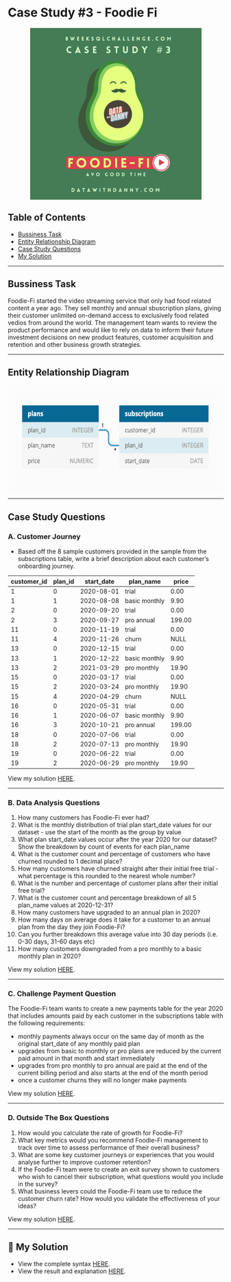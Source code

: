 # Case Study #3 - Foodie Fi
<p align="center">
<img src="https://github.com/RuthyYao/8-Weeks-SQL-Challenge/blob/main/images/3.png" align="center" width="400" height="400" >
  
## Table of Contents
* [Bussiness Task](#bussiness-task)
* [Entity Relationship Diagram](#entity-relationship-diagram)
* [Case Study Questions](#case-study-questions)
* [My Solution](#my-solution)

---
## Bussiness Task
Foodie-Fi started the video streaming service that only had food related content a year ago. They sell monthly and annual sbuscription plans, giving their customer unlimited on-demand access to exclusively food related vedios from around the world. The management team wants to review the product performance and would like to rely on data to inform their future investment decisions on new product features, customer acquisition and retention and other business growth strategies.

---
## Entity Relationship Diagram
<p align="center">
<img src="https://github.com/RuthyYao/8-Weeks-SQL-Challenge/blob/main/images/case-study-3-erd.png" align="center" width="500" height="250" >

---
## Case Study Questions
### A. Customer Journey

* Based off the 8 sample customers provided in the sample from the subscriptions table, write a brief description about each customer’s onboarding journey.

| customer_id | plan_id | start_date | plan_name     | price   |
|-------------|---------|------------|---------------|---------|
| 1           | 0       | 2020-08-01 | trial         | 0.00    |
| 1           | 1       | 2020-08-08 | basic monthly | 9.90    |
| 2           | 0       | 2020-09-20 | trial         | 0.00    |
| 2           | 3       | 2020-09-27 | pro annual    | 199.00  |
| 11          | 0       | 2020-11-19 | trial         | 0.00    |
| 11          | 4       | 2020-11-26 | churn         | NULL    |
| 13          | 0       | 2020-12-15 | trial         | 0.00    |
| 13          | 1       | 2020-12-22 | basic monthly | 9.90    |
| 13          | 2       | 2021-03-29 | pro monthly   | 19.90   |
| 15          | 0       | 2020-03-17 | trial         | 0.00    |
| 15          | 2       | 2020-03-24 | pro monthly   | 19.90   |
| 15          | 4       | 2020-04-29 | churn         | NULL    |
| 16          | 0       | 2020-05-31 | trial         | 0.00    |
| 16          | 1       | 2020-06-07 | basic monthly | 9.90    |
| 16          | 3       | 2020-10-21 | pro annual    | 199.00  |
| 18          | 0       | 2020-07-06 | trial         | 0.00    |
| 18          | 2       | 2020-07-13 | pro monthly   | 19.90   |
| 19          | 0       | 2020-06-22 | trial         | 0.00    |
| 19          | 2       | 2020-06-29 | pro monthly   | 19.90   |

View my solution [HERE](https://github.com/RuthyYao/8-Weeks-SQL-Challenge/blob/main/Case%20Study%20%233%20Foodie%20Fi/Solutions/A.%20Customer%20Journey.md).

---
### B. Data Analysis Questions

1. How many customers has Foodie-Fi ever had?
2. What is the monthly distribution of trial plan start_date values for our dataset - use the start of the month as the group by value
3. What plan start_date values occur after the year 2020 for our dataset? Show the breakdown by count of events for each plan_name
4. What is the customer count and percentage of customers who have churned rounded to 1 decimal place?
5. How many customers have churned straight after their initial free trial - what percentage is this rounded to the nearest whole number?
6. What is the number and percentage of customer plans after their initial free trial?
7. What is the customer count and percentage breakdown of all 5 plan_name values at 2020-12-31?
8. How many customers have upgraded to an annual plan in 2020?
9. How many days on average does it take for a customer to an annual plan from the day they join Foodie-Fi?
10. Can you further breakdown this average value into 30 day periods (i.e. 0-30 days, 31-60 days etc)
11. How many customers downgraded from a pro monthly to a basic monthly plan in 2020?

View my solution [HERE](https://github.com/RuthyYao/8-Weeks-SQL-Challenge/blob/main/Case%20Study%20%233%20Foodie%20Fi/Solutions/B.%20Data%20Analysis%20Questions.md).

---
### C. Challenge Payment Question

The Foodie-Fi team wants to create a new payments table for the year 2020 that includes amounts paid by each customer in the subscriptions table with the following requirements:
  * monthly payments always occur on the same day of month as the original start_date of any monthly paid plan
  * upgrades from basic to monthly or pro plans are reduced by the current paid amount in that month and start immediately
  * upgrades from pro monthly to pro annual are paid at the end of the current billing period and also starts at the end of the month period
  * once a customer churns they will no longer make payments

View my solution [HERE](https://github.com/RuthyYao/8-Weeks-SQL-Challenge/blob/main/Case%20Study%20%233%20Foodie%20Fi/Solutions/C.%20Challenge%20Payment%20Question.md).

---
### D. Outside The Box Questions 

1. How would you calculate the rate of growth for Foodie-Fi?
2. What key metrics would you recommend Foodie-Fi management to track over time to assess performance of their overall business?
3. What are some key customer journeys or experiences that you would analyse further to improve customer retention?
4. If the Foodie-Fi team were to create an exit survey shown to customers who wish to cancel their subscription, what questions would you include in the survey?
5. What business levers could the Foodie-Fi team use to reduce the customer churn rate? How would you validate the effectiveness of your ideas?

View my solution [HERE](https://github.com/RuthyYao/8-Weeks-SQL-Challenge/blob/main/Case%20Study%20%233%20Foodie%20Fi/Solutions/D.%20Outside%20The%20Box%20Questions.md).

---
## 🚀 My Solution
* View the complete syntax [HERE](https://github.com/RuthyYao/8-Weeks-SQL-Challenge/tree/main/Case%20Study%20%233%20Foodie%20Fi/Syntax).
* View the result and explanation [HERE](https://github.com/RuthyYao/8-Weeks-SQL-Challenge/tree/main/Case%20Study%20%233%20Foodie%20Fi/Solutions).
